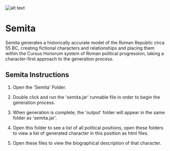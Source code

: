 ![alt text](https://imgur.com/VjoK2fy)

# Semita
 Semita generates a historically accurate model of the Roman Republic circa 55 BC, creating fictional characters and relationships and placing them within the Cursus Honorum system of Roman political progression, taking a character-first approach to the generation process. 

Semita Instructions
------------------------
1. Open the 'Semita' Folder. 

2. Double click and run the 'semita.jar' runnable file in order to begin the generation process. 

3. When generation is complete, the 'output' folder will appear in the same folder as 'semita.jar'.

4. 	Open this folder to see a list of all political positions, open these folders to view a list of generated character in this position as html files. 

5. Open these files to view the biographical description of that character.
